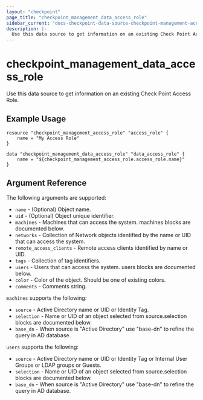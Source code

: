 ```yaml
---
layout: "checkpoint"
page_title: "checkpoint_management_data_access_role"
sidebar_current: "docs-checkpoint-data-source-checkpoint-management-access-role"
description: |-
  Use this data source to get information on an existing Check Point Access Role.
---
```


# checkpoint_management_data_access_role

Use this data source to get information on an existing Check Point Access Role.

## Example Usage


```hcl
resource "checkpoint_management_access_role" "access_role" {
    name = "My Access Role"
}

data "checkpoint_management_data_access_role" "data_access_role" {
    name = "${checkpoint_management_access_role.access_role.name}"
}
```

## Argument Reference

The following arguments are supported:

* `name` - (Optional) Object name.
* `uid` - (Optional) Object unique identifier. 
* `machines` - Machines that can access the system. machines blocks are documented below.
* `networks` - Collection of Network objects identified by the name or UID that can access the system.
* `remote_access_clients` - Remote access clients identified by name or UID. 
* `tags` - Collection of tag identifiers.
* `users` - Users that can access the system. users blocks are documented below.
* `color` - Color of the object. Should be one of existing colors. 
* `comments` - Comments string. 


`machines` supports the following:

* `source` - Active Directory name or UID or Identity Tag. 
* `selection` - Name or UID of an object selected from source.selection blocks are documented below.
* `base_dn` - When source is "Active Directory" use "base-dn" to refine the query in AD database. 


`users` supports the following:

* `source` - Active Directory name or UID or Identity Tag  or Internal User Groups or LDAP groups or Guests. 
* `selection` - Name or UID of an object selected from source.selection blocks are documented below.
* `base_dn` - When source is "Active Directory" use "base-dn" to refine the query in AD database. 

